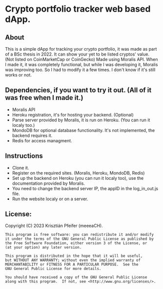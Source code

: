 # Crypto portfolio tracker web based dApp.

## About
This is a simple dApp for tracking your crypto portfolio, it was made as part of a BSc thesis in 2022. It can show your yet to be listed cryptos' value. (Not listed on CoinMarketCap or CoinGecko) Made using Moralis API. When I made it, it was completely functional, but while I was developing it, Moralis was improving too. So I had to modify it a few times. I don't know if it's still works or not.

## Dependencies, if you want to try it out. (All of it was free when I made it.)
- Moralis API
- Heroku registration, it's for hosting your backend. (Optional)
- Parse server provided by Moralis, it is run on Heroku. (You can run it localy too.)
- MondoDB for optional database functionality. It's not implemented, the backend requires it.
- Redis for access managment.

## Instructions
- Clone it.
- Register on the required sites. (Moralis, Heroku, MondoDB, Redis)
- Set up the backend on Heroku (you can run it localy too), use the documentation provided by Moralis.
- You need to change the backend server IP, the appID in the log_in_out.js file.
- Run the website localy or on a server.

## License:
Copyright (C) 2023 Krisztián Pfeifer (meeeaCH).

    This program is free software: you can redistribute it and/or modify
    it under the terms of the GNU General Public License as published by
    the Free Software Foundation, either version 3 of the License, or
    (at your option) any later version.

    This program is distributed in the hope that it will be useful,
    but WITHOUT ANY WARRANTY; without even the implied warranty of
    MERCHANTABILITY or FITNESS FOR A PARTICULAR PURPOSE.  See the
    GNU General Public License for more details.

    You should have received a copy of the GNU General Public License
    along with this program.  If not, see <http://www.gnu.org/licenses/>.
